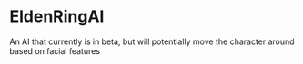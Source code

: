 # EldenRingAI
An AI that currently is in beta, but will potentially move the character around based on facial features
